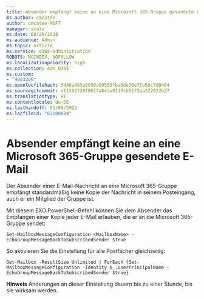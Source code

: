 ```yaml
---
title: Absender empfängt keine an eine Microsoft 365-Gruppe gesendete E-Mail
ms.author: cmcatee
author: cmcatee-MSFT
manager: scotv
ms.date: 08/20/2020
ms.audience: Admin
ms.topic: article
ms.service: o365-administration
ROBOTS: NOINDEX, NOFOLLOW
ms.localizationpriority: high
ms.collection: Adm_O365
ms.custom:
- "9003200"
ms.openlocfilehash: 3d48a483a9930a89550fba0de30e7fa58c7d8404
ms.sourcegitcommit: d11262728f0617a843a0117cb5172aa322022b27
ms.translationtype: HT
ms.contentlocale: de-DE
ms.lasthandoff: 03/08/2022
ms.locfileid: "63180824"
---
```

# <a name="sender-does-not-receive-email-sent-to-microsoft-365-group"></a>Absender empfängt keine an eine Microsoft 365-Gruppe gesendete E-Mail

Der Absender einer E-Mail-Nachricht an eine Microsoft 365-Gruppe empfängt standardmäßig keine Kopie der Nachricht in seinem Posteingang, auch er ein Mitglied der Gruppe ist.

Mit diesem EXO PowerShell-Befehl können Sie dem Absender das Empfangen einer Kopie jeder E-Mail erlauben, die er an die Microsoft 365-Gruppe sendet:  

`Set-MailboxMessageConfiguration <MailboxName> -EchoGroupMessageBackToSubscribedSender $True`  

So aktivieren Sie die Einstellung für alle Postfächer gleichzeitig:

`Get-Mailbox -ResultSize Unlimited | ForEach {Set-MailboxMessageConfiguration -Identity $_.UserPrincipalName -EchoGroupMessageBackToSubscribedSender $true}` 

**Hinweis** Änderungen an dieser Einstellung dauern bis zu einer Stunde, bis sie wirksam werden.